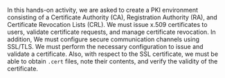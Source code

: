 In this hands-on activity, we are asked to create a PKI environment consisting of a Certificate Authority (CA), Registration Authority (RA), and Certificate Revocation Lists (CRL). We must issue x.509 certificates to users, validate certificate requests, and manage certificate revocation. In addition, We must configure secure communication channels using SSL/TLS.
We must perform the necessary configuration to issue and validate a certificate. Also, with respect to the SSL certificate, we must be able to obtain `.cert` files, note their contents, and verify the validity of the certificate. 
